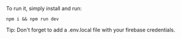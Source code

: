 To run it, simply install and run:

```
npm i && npm run dev
```

Tip: Don't forget to add a .env.local file with your firebase credentials.

```

```
